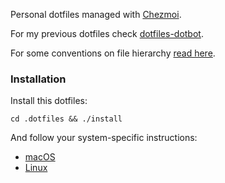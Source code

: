 [chezmoi]: https://github.com/twpayne/chezmoi
[dotfiles-dotbot]: https://github.com/danielrs/dotfiles-dotbot
[systemd-file-hierarchy]: https://www.freedesktop.org/software/systemd/man/file-hierarchy.html#Home%20Directory

Personal dotfiles managed with [Chezmoi][chezmoi].

For my previous dotfiles check [dotfiles-dotbot][dotfiles-dotbot].

For some conventions on file hierarchy [read here][systemd-file-hierarchy].

### Installation

Install this dotfiles:

```
cd .dotfiles && ./install
```

And follow your system-specific instructions:

- [macOS](README.macos.md)
- [Linux](README.linux.md)

